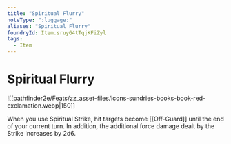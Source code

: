 ```yaml
---
title: "Spiritual Flurry"
noteType: ":luggage:"
aliases: "Spiritual Flurry"
foundryId: Item.sruyG4tTqjKFiZyl
tags:
  - Item
---
```


# Spiritual Flurry
![[pathfinder2e/Feats/zz_asset-files/icons-sundries-books-book-red-exclamation.webp|150]]

When you use Spiritual Strike, hit targets become [[Off-Guard]] until the end of your current turn. In addition, the additional force damage dealt by the Strike increases by 2d6.
